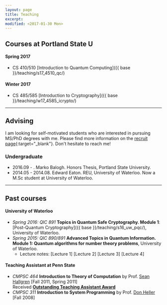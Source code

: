 ```yaml
---
layout: page
title: Teaching
excerpt: 
modified: <2017-01-30 Mon>
---
```


## Courses at Portland State U

####  Spring 2017 
* CS 410/510 [Introduction to Quantum Computing]({{ base }}/teaching/s17_4510_qc/)

#### Winter 2017 
* CS 485/585 [Introduction to Cryptography]({{ base }}/teaching/w17_4585_icrypto/)

- - -

## Advising
I am looking for self-motivated students who are interested in
    pursuing MS/PhD degrees with me. Please find more information on
    the [recruit page]({{base}}/recruit/){:target="_blank"}. Don't hesitate to reach me! 
	
### Undergraduate 

* 2016.09 - .  Marko Balogh. Honors Thesis, Portland State University.
* 2014.05 - 2014.08. Edward Eaton. REU, University of Waterloo. Now a
M.Sc student at University of Waterloo.

- - -

## Past courses

#### University of Waterloo 
*   _Spring 2016: QIC 891_ **Topics in Quantum Safe Cryptography. Module 1**: [Post-Quantum Cryptography]({{ base }}/teaching/s16_uw_pqc/), University of Waterloo.
*   _Spring 2015: QIC 890/891_ **Advanced Topics in Quantum Information. Module 1: Quantum algorithms for number theory problems**, University of Waterloo.
    *   Lecture notes: [<a target="_blank">Lecture 1</a>] [<a target="_blank">Lecture 2</a>] [<a target="_blank">Lecture 3</a>] [<a target="_blank">Lecture 4</a>]

#### Teaching Assistant at Penn State 
*   _CMPSC 464_ **Introduction to Theory of Computation** by Prof. [Sean Hallgren](http://www.cse.psu.edu/~hallgren) [Fall 2011, Spring 2011]  
        Received [**Outstanding Teaching Assistant Award**]({{base}}/files/docs/2012_ta_award.pdf?attredirects=0)
*   _CMPSC 311_ **Introduction to System Programming** by Prof. [Don Heller](http://www.cse.psu.edu/~dheller/cmpsc311/) [Fall 2008]
